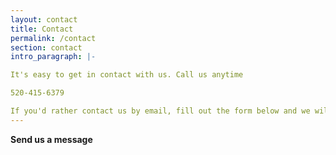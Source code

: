 ```yaml
---
layout: contact
title: Contact
permalink: /contact
section: contact
intro_paragraph: |-

It's easy to get in contact with us. Call us anytime

520-415-6379

If you'd rather contact us by email, fill out the form below and we will get back to you soon. Thank you!
---
```


**Send us a message**
